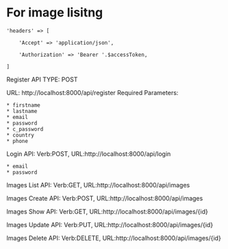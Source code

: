 # For image lisitng


```
'headers' => [

    'Accept' => 'application/json',

    'Authorization' => 'Bearer '.$accessToken,

]
```


Register API
TYPE: POST

URL: http://localhost:8000/api/register
Required Parameters: 
```
* firstname
* lastname
* email
* password
* c_password
* country
* phone

```

Login API: Verb:POST, URL:http://localhost:8000/api/login
```
* email
* password

```
Images List API: Verb:GET, URL:http://localhost:8000/api/images

Images Create API: Verb:POST, URL:http://localhost:8000/api/images

Images Show API: Verb:GET, URL:http://localhost:8000/api/images/{id}

Images Update API: Verb:PUT, URL:http://localhost:8000/api/images/{id}

Images Delete API: Verb:DELETE, URL:http://localhost:8000/api/images/{id}